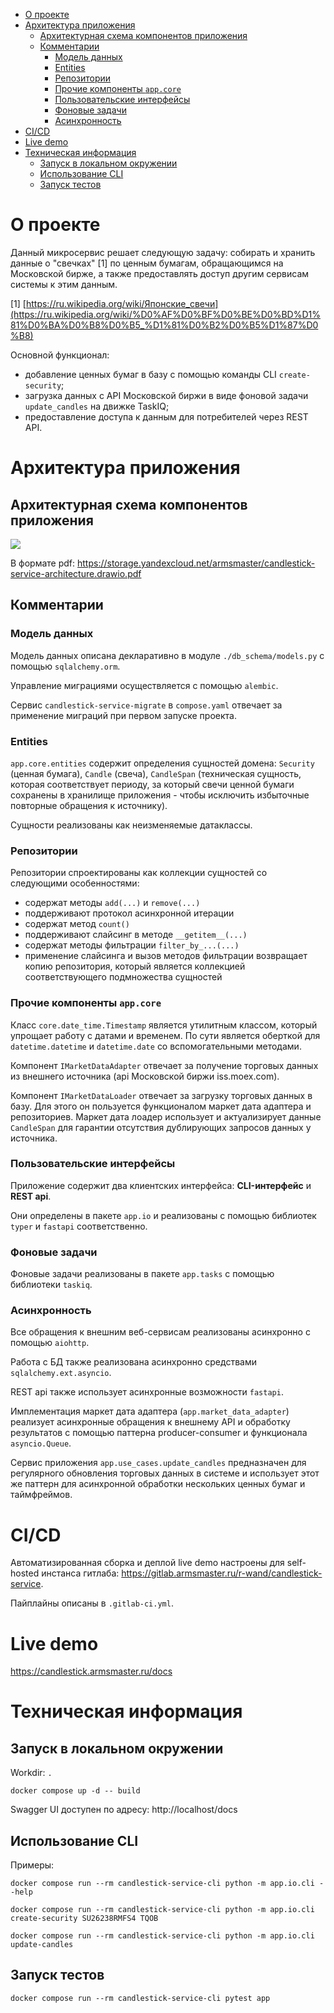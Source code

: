 - [О проекте](#о-проекте)
- [Архитектура приложения](#архитектура-приложения)
  - [Архитектурная схема компонентов приложения](#архитектурная-схема-компонентов-приложения)
  - [Комментарии](#комментарии)
    - [Модель данных](#модель-данных)
    - [Entities](#entities)
    - [Репозитории](#репозитории)
    - [Прочие компоненты `app.core`](#прочие-компоненты-appcore)
    - [Пользовательские интерфейсы](#пользовательские-интерфейсы)
    - [Фоновые задачи](#фоновые-задачи)
    - [Асинхронность](#асинхронность)
- [CI/CD](#cicd)
- [Live demo](#live-demo)
- [Техническая информация](#техническая-информация)
  - [Запуск в локальном окружении](#запуск-в-локальном-окружении)
  - [Использование CLI](#использование-cli)
  - [Запуск тестов](#запуск-тестов)


# О проекте

Данный микросервис решает следующую задачу: собирать и хранить данные о "свечках" [1] по ценным бумагам, обращающимся на Московской бирже, а также предоставлять доступ другим сервисам системы к этим данным.

[1] [https://ru.wikipedia.org/wiki/Японские_свечи](https://ru.wikipedia.org/wiki/%D0%AF%D0%BF%D0%BE%D0%BD%D1%81%D0%BA%D0%B8%D0%B5_%D1%81%D0%B2%D0%B5%D1%87%D0%B8)

Основной функционал:

- добавление ценных бумаг в базу с помощью команды CLI `create-security`;
- загрузка данных с API Московской биржи в виде фоновой задачи `update_candles` на движке TaskIQ;
- предоставление доступа к данным для потребителей через REST API.

# Архитектура приложения

## Архитектурная схема компонентов приложения

<img src="https://storage.yandexcloud.net/armsmaster/candlestick-service-architecture.drawio.png">

В формате pdf: https://storage.yandexcloud.net/armsmaster/candlestick-service-architecture.drawio.pdf

## Комментарии

### Модель данных

Модель данных описана декларативно в модуле `./db_schema/models.py` с помощью `sqlalchemy.orm`.

Управление миграциями осуществляется с помощью `alembic`.

Сервис `candlestick-service-migrate` в `compose.yaml` отвечает за применение миграций при первом запуске проекта.

### Entities

`app.core.entities` содержит определения сущностей домена: `Security` (ценная бумага), `Candle` (свеча), `CandleSpan` (техническая сущность, которая соответствует периоду, за который свечи ценной бумаги сохранены в хранилище приложения - чтобы исключить избыточные повторные обращения к источнику).

Сущности реализованы как неизменяемые датаклассы.

### Репозитории

Репозитории спроектированы как коллекции сущностей со следующими особенностями:

- содержат методы `add(...)` и `remove(...)`
- поддерживают протокол асинхронной итерации
- содержат метод `count()`
- поддерживают слайсинг в методе `__getitem__(...)`
- содержат методы фильтрации `filter_by_...(...)`
- применение слайсинга и вызов методов фильтрации возвращает копию репозитория, который является коллекцией соответствующего подмножества сущностей

### Прочие компоненты `app.core`

Класс `core.date_time.Timestamp` является утилитным классом, который упрощает работу с датами и временем. По сути является оберткой для `datetime.datetime` и `datetime.date` со вспомогательными методами.

Компонент `IMarketDataAdapter` отвечает за получение торговых данных из внешнего источника (api Московской биржи iss.moex.com).

Компонент `IMarketDataLoader` отвечает за загрузку торговых данных в базу. Для этого он пользуется функционалом маркет дата адаптера и репозиториев. Маркет дата лоадер использует и актуализирует данные `CandleSpan` для гарантии отсутствия дублирующих запросов данных у источника.

### Пользовательские интерфейсы

Приложение содержит два клиентских интерфейса: **CLI-интерфейс** и **REST api**.

Они определены в пакете `app.io` и реализованы с помощью библиотек `typer` и `fastapi` соответственно.

### Фоновые задачи

Фоновые задачи реализованы в пакете `app.tasks` с помощью библиотеки `taskiq`.

### Асинхронность

Все обращения к внешним веб-сервисам реализованы асинхронно с помощью `aiohttp`.

Работа с БД также реализована асинхронно средствами `sqlalchemy.ext.asyncio`.

REST api также использует асинхронные возможности `fastapi`.

Имплементация маркет дата адаптера (`app.market_data_adapter`) реализует асинхронные обращения к внешнему API и обработку результатов с помощью паттерна producer-consumer и функционала `asyncio.Queue`.

Сервис приложения `app.use_cases.update_candles` предназначен для регулярного обновления торговых данных в системе и использует этот же паттерн для асинхронной обработки нескольких ценных бумаг и таймфреймов.

# CI/CD

Автоматизированная сборка и деплой live demo настроены для self-hosted инстанса гитлаба: https://gitlab.armsmaster.ru/r-wand/candlestick-service.

Пайплайны описаны в `.gitlab-ci.yml`.

# Live demo

https://candlestick.armsmaster.ru/docs

# Техническая информация

## Запуск в локальном окружении

Workdir: `.`

```
docker compose up -d -- build
```

Swagger UI доступен по адресу: http://localhost/docs

## Использование CLI

Примеры:

```
docker compose run --rm candlestick-service-cli python -m app.io.cli --help
```

```
docker compose run --rm candlestick-service-cli python -m app.io.cli create-security SU26238RMFS4 TQOB
```

```
docker compose run --rm candlestick-service-cli python -m app.io.cli update-candles
```

## Запуск тестов

```
docker compose run --rm candlestick-service-cli pytest app
```